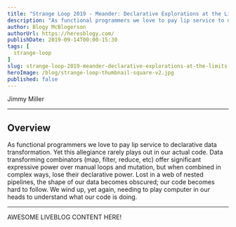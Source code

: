 ```yaml
---
title: "Strange Loop 2019 - Meander: Declarative Explorations at the Limits of FP"
description: "As functional programmers we love to pay lip service to declarative data transformation. Yet this allegiance rarely plays out in our actual code. Data transforming combinators (map, filter, reduce, etc) offer significant expressive power over manual loops and mutation, but when combined in complex ways, lose their declarative power. Lost in a web of nested pipelines, the shape of our data becomes obscured; our code becomes hard to follow. We wind up, yet again, needing to play computer in our heads to understand what our code is doing."
author: Blogy McBlogerson
authorUrl: https://heresblogy.com/
publishDate: 2019-09-14T00:00-15:30
tags: [
  strange-loop
]
slug: strange-loop-2019-meander-declarative-explorations-at-the-limits-of-fp
heroImage: /blog/strange-loop-thumbnail-square-v2.jpg
published: false
---
```


<div class="container p-0 liveblog-presenters">
  <div class="row m-0">
      <p class=" mr-12 m-0">
        <span class="liveblog-presenters__name">Jimmy Miller</span>
        <a href="https://twitter.com/jimmyhmiller" target="_blank" title="Twitter"><i class="fa fa-twitter pr-2"></i></a>
        <a href="https://github.com/jimmyhmiller" target="_blank" title="GitHub"><i class="fa fa-github pr-2"></i></a>
      </p>
  </div>
</div>

---

## Overview

As functional programmers we love to pay lip service to declarative data transformation. Yet this allegiance rarely plays out in our actual code. Data transforming combinators (map, filter, reduce, etc) offer significant expressive power over manual loops and mutation, but when combined in complex ways, lose their declarative power. Lost in a web of nested pipelines, the shape of our data becomes obscured; our code becomes hard to follow. We wind up, yet again, needing to play computer in our heads to understand what our code is doing.

---

AWESOME LIVEBLOG CONTENT HERE!

<!-- Note on images
  Images (e.g. my_image.jpg) should be put in the `website/static/blog/strange-loop-2019` directory, with the path to the image in your post being `/blog/strange-loop-2019/my_image.jpg`. If you'd rather host the images somewhere else for ease of use, that's fine too.

  Please also try to keep your images to a reasonable size by:
    - Using JPEG compression, unless image is mostly solid color 
    - JPEG compression set between 60%-80%
    - Resizing the image to be no wider then 750px
    - If PNG, use a tool like ImageOptim (https://imageoptim.com/mac) to optimize the file size

  I suggest re-sizing and compressing all the images in one batch as a last step.
-->  
